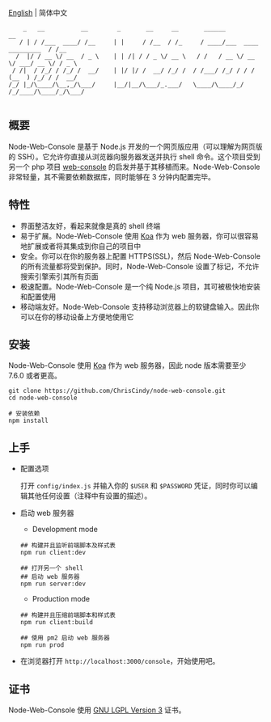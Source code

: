 [English](./README.md) | 简体中文
```
    _   __          __        _       __     __       ______                       __   
   / | / /___  ____/ /__     | |     / /__  / /_     / ____/___  ____  _________  / /__ 
  /  |/ / __ \/ __  / _ \    | | /| / / _ \/ __ \   / /   / __ \/ __ \/ ___/ __ \/ / _ \
 / /|  / /_/ / /_/ /  __/    | |/ |/ /  __/ /_/ /  / /___/ /_/ / / / (__  ) /_/ / /  __/
/_/ |_/\____/\__,_/\___/     |__/|__/\___/_.___/   \____/\____/_/ /_/____/\____/_/\___/ 
                                                                                        
```
## 概要

Node-Web-Console 是基于 Node.js 开发的一个网页版应用（可以理解为网页版的 SSH）。它允许你直接从浏览器向服务器发送并执行 shell 命令。这个项目受到另一个 php 项目 [web-console](https://github.com/nickola/web-console) 的启发并基于其移植而来。Node-Web-Console 非常轻量，其不需要依赖数据库，同时能够在 3 分钟内配置完毕。

## 特性

- 界面整洁友好，看起来就像是真的 shell 终端
- 易于扩展。Node-Web-Console 使用 [Koa](https://github.com/koajs/koa) 作为 web 服务器，你可以很容易地扩展或者将其集成到你自己的项目中
- 安全。你可以在你的服务器上配置 HTTPS(SSL)，然后 Node-Web-Console 的所有流量都将受到保护。同时，Node-Web-Console 设置了标记，不允许搜索引擎索引其所有页面
- 极速配置。Node-Web-Console 是一个纯 Node.js 项目，其可被极快地安装和配置使用
- 移动端友好。Node-Web-Console 支持移动浏览器上的软键盘输入。因此你可以在你的移动设备上方便地使用它

## 安装

Node-Web-Console 使用 [Koa](https://github.com/koajs/koa) 作为 web 服务器，因此 node 版本需要至少 7.6.0 或者更高。

```shell
git clone https://github.com/ChrisCindy/node-web-console.git
cd node-web-console

# 安装依赖
npm install
```

## 上手

- 配置选项
  
  打开 `config/index.js` 并输入你的 `$USER` 和 `$PASSWORD` 凭证，同时你可以编辑其他任何设置（注释中有设置的描述）。

- 启动 web 服务器

  - Development mode

  ```shell
  ## 构建并且监听前端脚本及样式表
  npm run client:dev

  ## 打开另一个 shell
  ## 启动 web 服务器
  npm run server:dev
  ```

  - Production mode

  ```shell
  ## 构建并且压缩前端脚本和样式表
  npm run client:build

  ## 使用 pm2 启动 web 服务器
  npm run prod
  ```

- 在浏览器打开 `http://localhost:3000/console`，开始使用吧。


## 证书

Node-Web-Console 使用 [GNU LGPL Version 3](http://www.gnu.org/licenses/lgpl.html) 证书。
